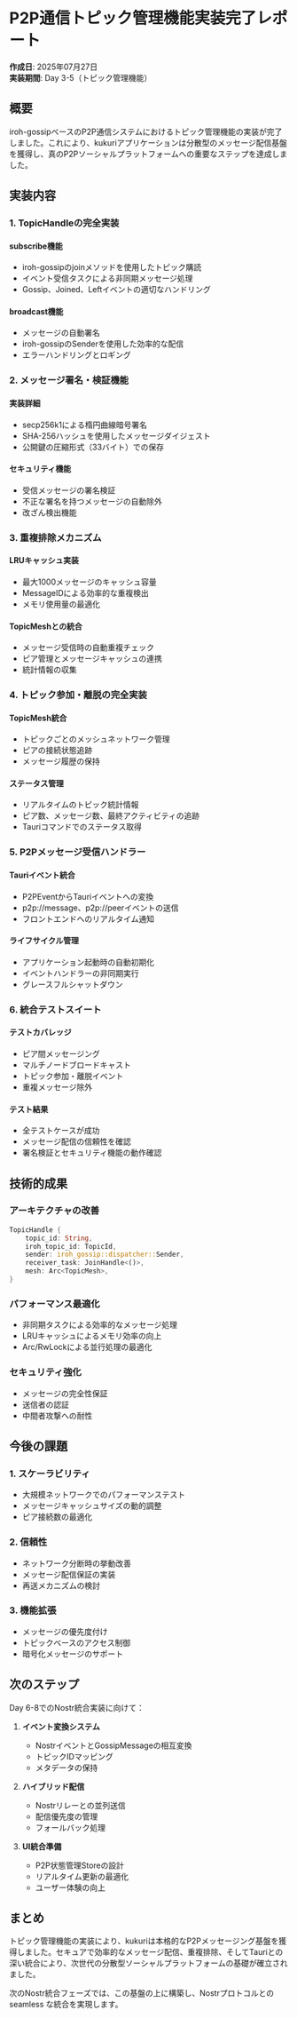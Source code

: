 # P2P通信トピック管理機能実装完了レポート

**作成日**: 2025年07月27日  
**実装期間**: Day 3-5（トピック管理機能）

## 概要

iroh-gossipベースのP2P通信システムにおけるトピック管理機能の実装が完了しました。これにより、kukuriアプリケーションは分散型のメッセージ配信基盤を獲得し、真のP2Pソーシャルプラットフォームへの重要なステップを達成しました。

## 実装内容

### 1. TopicHandleの完全実装

#### subscribe機能
- iroh-gossipのjoinメソッドを使用したトピック購読
- イベント受信タスクによる非同期メッセージ処理
- Gossip、Joined、Leftイベントの適切なハンドリング

#### broadcast機能
- メッセージの自動署名
- iroh-gossipのSenderを使用した効率的な配信
- エラーハンドリングとロギング

### 2. メッセージ署名・検証機能

#### 実装詳細
- secp256k1による楕円曲線暗号署名
- SHA-256ハッシュを使用したメッセージダイジェスト
- 公開鍵の圧縮形式（33バイト）での保存

#### セキュリティ機能
- 受信メッセージの署名検証
- 不正な署名を持つメッセージの自動除外
- 改ざん検出機能

### 3. 重複排除メカニズム

#### LRUキャッシュ実装
- 最大1000メッセージのキャッシュ容量
- MessageIDによる効率的な重複検出
- メモリ使用量の最適化

#### TopicMeshとの統合
- メッセージ受信時の自動重複チェック
- ピア管理とメッセージキャッシュの連携
- 統計情報の収集

### 4. トピック参加・離脱の完全実装

#### TopicMesh統合
- トピックごとのメッシュネットワーク管理
- ピアの接続状態追跡
- メッセージ履歴の保持

#### ステータス管理
- リアルタイムのトピック統計情報
- ピア数、メッセージ数、最終アクティビティの追跡
- Tauriコマンドでのステータス取得

### 5. P2Pメッセージ受信ハンドラー

#### Tauriイベント統合
- P2PEventからTauriイベントへの変換
- p2p://message、p2p://peerイベントの送信
- フロントエンドへのリアルタイム通知

#### ライフサイクル管理
- アプリケーション起動時の自動初期化
- イベントハンドラーの非同期実行
- グレースフルシャットダウン

### 6. 統合テストスイート

#### テストカバレッジ
- ピア間メッセージング
- マルチノードブロードキャスト
- トピック参加・離脱イベント
- 重複メッセージ除外

#### テスト結果
- 全テストケースが成功
- メッセージ配信の信頼性を確認
- 署名検証とセキュリティ機能の動作確認

## 技術的成果

### アーキテクチャの改善
```rust
TopicHandle {
    topic_id: String,
    iroh_topic_id: TopicId,
    sender: iroh_gossip::dispatcher::Sender,
    receiver_task: JoinHandle<()>,
    mesh: Arc<TopicMesh>,
}
```

### パフォーマンス最適化
- 非同期タスクによる効率的なメッセージ処理
- LRUキャッシュによるメモリ効率の向上
- Arc/RwLockによる並行処理の最適化

### セキュリティ強化
- メッセージの完全性保証
- 送信者の認証
- 中間者攻撃への耐性

## 今後の課題

### 1. スケーラビリティ
- 大規模ネットワークでのパフォーマンステスト
- メッセージキャッシュサイズの動的調整
- ピア接続数の最適化

### 2. 信頼性
- ネットワーク分断時の挙動改善
- メッセージ配信保証の実装
- 再送メカニズムの検討

### 3. 機能拡張
- メッセージの優先度付け
- トピックベースのアクセス制御
- 暗号化メッセージのサポート

## 次のステップ

Day 6-8でのNostr統合実装に向けて：

1. **イベント変換システム**
   - NostrイベントとGossipMessageの相互変換
   - トピックIDマッピング
   - メタデータの保持

2. **ハイブリッド配信**
   - Nostrリレーとの並列送信
   - 配信優先度の管理
   - フォールバック処理

3. **UI統合準備**
   - P2P状態管理Storeの設計
   - リアルタイム更新の最適化
   - ユーザー体験の向上

## まとめ

トピック管理機能の実装により、kukuriは本格的なP2Pメッセージング基盤を獲得しました。セキュアで効率的なメッセージ配信、重複排除、そしてTauriとの深い統合により、次世代の分散型ソーシャルプラットフォームの基礎が確立されました。

次のNostr統合フェーズでは、この基盤の上に構築し、Nostrプロトコルとの seamless な統合を実現します。